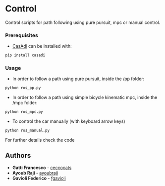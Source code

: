 # Control

Control scripts for path following using pure pursuit, mpc or manual control.

### Prerequisites
* [CasAdi](https://web.casadi.org/)
can be installed with:
```bash
pip install casadi
```
### Usage

- In order to follow a path using pure pursuit, inside the /pp folder:
```bash
python ros_pp.py
```

- In order to follow a path using simple bicycle kinematic mpc, inside the /mpc folder:
```bash
python ros_mpc.py
```

- To control the car manually (with keyboard arrow keys)
```bash
python ros_manual.py
```

For further details check the code

## Authors
* **Gatti Francesco** - [ceccocats](https://github.com/ceccocats)
* **Ayoub Raji** - [ayoubraji](https://github.com/ayoubraji)
* **Gavioli Federico** - [fgavioli](https://github.com/fgavioli)
